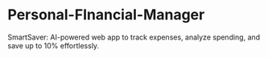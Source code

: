 # Personal-FInancial-Manager
SmartSaver: AI-powered web app to track expenses, analyze spending, and save up to 10% effortlessly.
